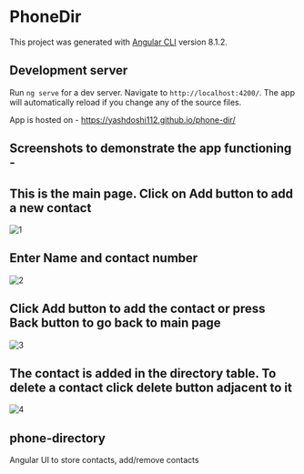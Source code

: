 # PhoneDir

This project was generated with [Angular CLI](https://github.com/angular/angular-cli) version 8.1.2.

## Development server

Run `ng serve` for a dev server. Navigate to `http://localhost:4200/`. The app will automatically reload if you change any of the source files.


App is hosted on - https://yashdoshi112.github.io/phone-dir/





## Screenshots to demonstrate the app functioning - 

## This is the main page. Click on Add button to add a new contact
![1](https://user-images.githubusercontent.com/13164061/65226035-ce97d880-dae3-11e9-9cc4-51280c3cb482.JPG)




## Enter Name and contact number
![2](https://user-images.githubusercontent.com/13164061/65226031-cdff4200-dae3-11e9-9008-a8ef13a63c08.JPG)




## Click Add button to add the contact or press Back button to go back to main page
![3](https://user-images.githubusercontent.com/13164061/65226032-cdff4200-dae3-11e9-9278-d1a07a2fb5b1.JPG)




## The contact is added in the directory table. To delete a contact click delete button adjacent to it
![4](https://user-images.githubusercontent.com/13164061/65226034-cdff4200-dae3-11e9-8470-96761ea69d98.JPG)





## phone-directory
Angular UI to store contacts, add/remove contacts 
